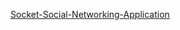 [Socket-Social-Networking-Application](https://github.com/cavitcakir/Socket-Social-Networking-Application)